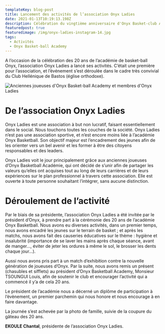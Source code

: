 ```yaml
---
templateKey: blog-post
title: Lancement des activités de l’association Onyx Ladies
date: 2021-01-13T10:19:13.198Z
description: Célébration du vingtième anniversaire d'Onyx Basket-club Academy.
featuredpost: true
featuredimage: /img/onyx-ladies-instagram-14.jpg
tags:
  - Activités
  - Onyx Basket-ball Academy
---
```

A l’occasion de la célébration des 20 ans de l’académie de basket-ball Onyx, l’association Onyx Ladies a lancé ses activités. C’était une première pour l’association, et l’événement s’est déroulée dans le cadre très convivial du Club Hellénique de Bastos (église orthodoxe).

![Anciennes joueuses d'Onyx Basket-ball Academy et membres d'Onyx Ladies](/img/onyx-ladies-instagram-14.jpg)

# De l’association Onyx Ladies

Onyx Ladies est une association à but non lucratif, faisant essentiellement dans le social. Nous touchons toutes les couches de la société. Onyx Ladies n’est pas une association sportive, et n’est encore moins liée à l’académie Onyx Basketball. Son objectif majeur est l’encadrement des jeunes afin de les orienter vers un bel avenir et les former à être des citoyens responsables
et des leaders.

Onyx Ladies voit le jour principalement grâce aux anciennes joueuses d’Onyx Basketball Académie, qui ont décidé de s’unir afin de partager les valeurs qu’elles ont acquises tout au long de leurs carrières et de leurs expériences sur le plan professionnel à travers cette association. Elle est ouverte à toute personne souhaitant l’intégrer, sans aucune distinction.

# Déroulement de l’activité

Par le biais de sa présidente, l’association Onyx Ladies a été invitée par le président d’Onyx, à prendre part à la cérémonie des 20 ans de l’académie Onyx Basketball. Nous avons eu diverses activités, dans un premier temps, nous avons encadré les jeunes sur le terrain de basket ; et après les matchs, nous avons fait des causeries éducatives sur le thème : hygiène et insalubrité (importance de se laver les mains après chaque séance, avant de manger..., éviter de jeter les ordures à même le sol, le brosser les dents chaque jour...).

Aussi nous avons pris part à un match d’exhibition contre la nouvelle génération de joueuses d’Onyx. Par la suite, nous avons remis un présent (chasubles et sifflets) au président d’Onyx Basketball Academy, Monsieur TSOUNGUI Louis, afin de soutenir le club et encourager l’activité qui a commencé il y’a de cela 20 ans. 

Le président de l’académie nous a décerné un diplôme de participation à l’évènement, un premier parchemin qui nous honore et nous encourage à en faire davantage.

La journée s’est achevée par la photo de famille, suivie de la coupure du gâteau des 20 ans.

**EKOULE Chantal**, présidente de l’association Onyx Ladies.
